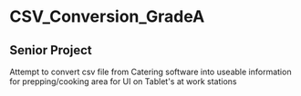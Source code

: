 # CSV_Conversion_GradeA
## Senior Project
Attempt to convert csv file from Catering software into useable information for prepping/cooking area for UI on Tablet's at work stations
